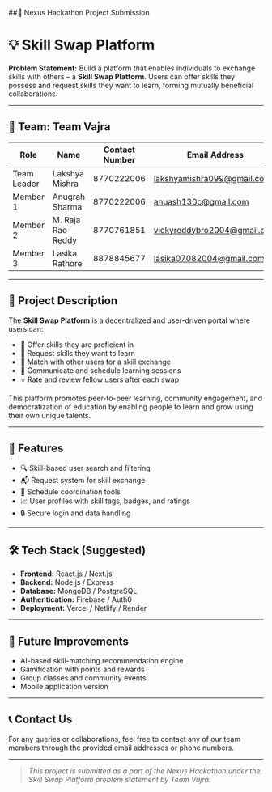 ##🚀 Nexus Hackathon Project Submission 

# 💡 Skill Swap Platform
 
**Problem Statement:** Build a platform that enables individuals to exchange skills with others – a **Skill Swap Platform**. Users can offer skills they possess and request skills they want to learn, forming mutually beneficial collaborations.

---

## 👥 Team: Team Vajra

| Role          | Name                | Contact Number | Email Address                      |
|---------------|---------------------|----------------|------------------------------------|
| Team Leader   | Lakshya Mishra      | 8770222006     | lakshyamishra099@gmail.com         |
| Member 1      | Anugrah Sharma      | 8770222006     | anuash130c@gmail.com               |
| Member 2      | M. Raja Rao Reddy   | 8770761851     | vickyreddybro2004@gmail.com        |
| Member 3      | Lasika Rathore      | 8878845677     | lasika07082004@gmail.com           |

---

## 📝 Project Description

The **Skill Swap Platform** is a decentralized and user-driven portal where users can:

- 🎯 Offer skills they are proficient in
- 🤝 Request skills they want to learn
- 🔄 Match with other users for a skill exchange
- 💬 Communicate and schedule learning sessions
- ⭐ Rate and review fellow users after each swap

This platform promotes peer-to-peer learning, community engagement, and democratization of education by enabling people to learn and grow using their own unique talents.

---

## 🔧 Features

- 🔍 Skill-based user search and filtering
- 📬 Request system for skill exchange
- 📅 Schedule coordination tools
- 📈 User profiles with skill tags, badges, and ratings
- 🔒 Secure login and data handling

---

## 🛠️ Tech Stack (Suggested)

- **Frontend:** React.js / Next.js
- **Backend:** Node.js / Express
- **Database:** MongoDB / PostgreSQL
- **Authentication:** Firebase / Auth0
- **Deployment:** Vercel / Netlify / Render

---

## 🏁 Future Improvements

- AI-based skill-matching recommendation engine
- Gamification with points and rewards
- Group classes and community events
- Mobile application version

---

## 📞 Contact Us

For any queries or collaborations, feel free to contact any of our team members through the provided email addresses or phone numbers.

---

> _This project is submitted as a part of the Nexus Hackathon under the Skill Swap Platform problem statement by Team Vajra._
